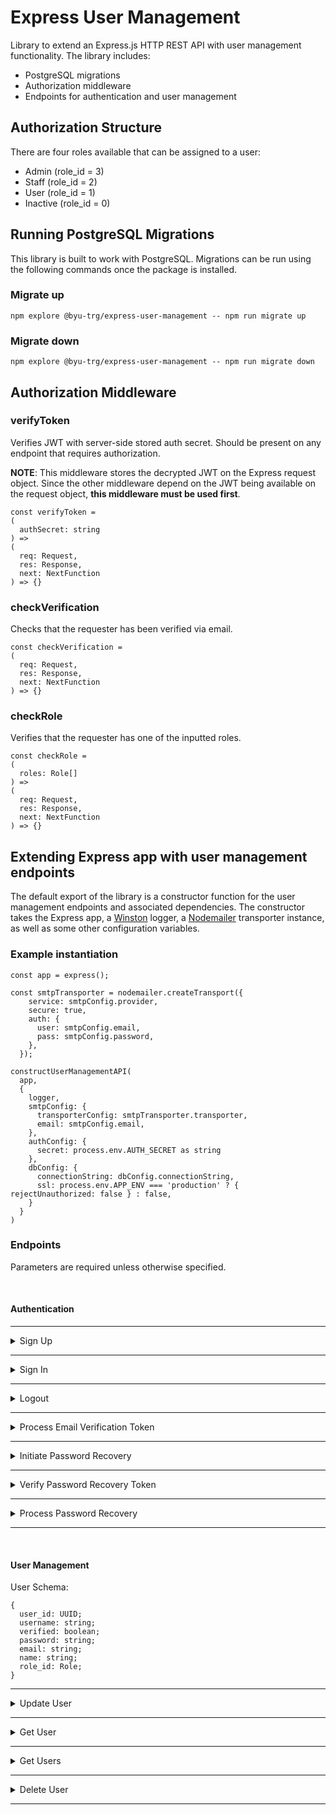 # Express User Management

Library to extend an Express.js HTTP REST API with user management functionality. The library includes:

- PostgreSQL migrations 
- Authorization middleware
- Endpoints for authentication and user management

## Authorization Structure

There are four roles available that can be assigned to a user:

- Admin (role_id = 3)
- Staff (role_id = 2)
- User (role_id = 1)
- Inactive (role_id = 0)

## Running PostgreSQL Migrations

This library is built to work with PostgreSQL. Migrations can be run using the following commands once the package is installed.

### Migrate up
```
npm explore @byu-trg/express-user-management -- npm run migrate up
```

### Migrate down
```
npm explore @byu-trg/express-user-management -- npm run migrate down
```

## Authorization Middleware

### verifyToken

Verifies JWT with server-side stored auth secret. Should be present on any endpoint that requires authorization.

**NOTE**: This middleware stores the decrypted JWT on the Express request object. Since the other middleware depend on the JWT being available on the request object, **this middleware must be used first**.

```
const verifyToken =
(
  authSecret: string
) => 
(
  req: Request, 
  res: Response, 
  next: NextFunction
) => {}
```

### checkVerification

Checks that the requester has been verified via email. 

```
const checkVerification = 
(
  req: Request, 
  res: Response, 
  next: NextFunction
) => {}
```

### checkRole

Verifies that the requester has one of the inputted roles. 

```
const checkRole = 
(
  roles: Role[]
) => 
(
  req: Request, 
  res: Response, 
  next: NextFunction
) => {}
```

## Extending Express app with user management endpoints

The default export of the library is a constructor function for the user management endpoints and associated dependencies. The constructor takes the Express app, a [Winston](https://www.npmjs.com/package/winston) logger, a [Nodemailer](https://nodemailer.com/about/) transporter instance, as well as some other configuration variables. 

### Example instantiation

```
const app = express();

const smtpTransporter = nodemailer.createTransport({
    service: smtpConfig.provider,
    secure: true,
    auth: {
      user: smtpConfig.email,
      pass: smtpConfig.password,
    },
  });
  
constructUserManagementAPI(
  app,
  {
    logger,
    smtpConfig: {
      transporterConfig: smtpTransporter.transporter,
      email: smtpConfig.email,
    },
    authConfig: {
      secret: process.env.AUTH_SECRET as string
    },
    dbConfig: {
      connectionString: dbConfig.connectionString,
      ssl: process.env.APP_ENV === 'production' ? { rejectUnauthorized: false } : false,
    }
  }
)
```


### Endpoints
Parameters are required unless otherwise specified.

<br />

#### Authentication

---
<details>
  <summary>
    Sign Up
  </summary>

  ### URL
  /api/auth/signup

  ### HTTP METHOD
  POST

  ### Params
  @username
  <br />
  @email
  <br />
  @password
  <br />
  @name
  <br />

  ### Responses
  
  ```
  Status Code: 400 (Bad Request)

  Body: {
    message: "Body must include username, email, password, and name"
  }
  ```

  ```
  Status Code: 204 (Success with no content)

  Body: {}
  ```
</details>

---
<details>
  <summary>
    Sign In
  </summary>

  ### URL
  /api/auth/signin

  ### HTTP METHOD
  POST

  ### Params
  @username
  <br />
  @password
  <br />

  ### Responses
  
  ```
  Status Code: 400 (Bad Request)

  Body: {
    message: "Body must include a username and password"
  }
  ```

  ```
  Status Code: 400 (Bad Request)

  Body: {
    message: "Username or password is incorrect. Please try again."
  }
  ```

  ```
  Status Code: 200 (Success)

  Body: {
    token: <User JWT>
  }
  ```
</details>

---

<details>
  <summary>
    Logout
  </summary>

  ### URL
  /api/auth/logout

  ### HTTP METHOD
  GET

  ### Responses
  
  ```
  Status Code: 200 (Success)

  Body: {}
  ```
</details>

---

<details>
  <summary>
    Process Email Verification Token
  </summary>

  ### URL
  /api/auth/verify/:token

  ### HTTP METHOD
  GET

  ### Responses
  
  ```
  Status Code: 302 (redirect)

  Redirect URL: /login
  ```
</details>

---

<details>
  <summary>
    Initiate Password Recovery
  </summary>

  ### URL
  /api/auth/recovery

  ### HTTP METHOD
  POST

  ### Params
  @email
  <br />

  ### Responses
  
  ```
  Status Code: 400 (Bad Request)

  Body: {
    message: "Body must include email"
  }
  ```

  ```
  Status Code: 302 (Redirect)

  Redirect URL: /recover/sent
  ```
</details>

---

<details>
  <summary>
   Verify Password Recovery Token
  </summary>

  ### URL
  /api/auth/recovery/verify/:token

  ### HTTP METHOD
  POST

  ### Params
  @email
  <br />

  ### Responses
  
  ```
  Status Code: 400 (Bad Request)

  Body: {
    message: "Something went wrong on our end. Please try again."
  }
  ```

  ```
  Status Code: 302 (Redirect)

  Redirect URL: /recover/:token
  ```
</details>

---

<details>
  <summary>
  Process Password Recovery
  </summary>

  ### URL
  /api/auth/recovery/:token

  ### HTTP METHOD
  POST

  ### Params
  @password
  <br />

  ### Responses
  
  ```
  Status Code: 400 (Bad Request)

  Body: {
    message: "Body must include password"
  }
  ```

  ```
  Status Code: 400 (Bad Request)

  Body: {
    message: "Something went wrong on our end. Please try again."
  }
  ```

  ```
  Status Code: 200 (Success)

  Body: {
    token: <User JWT>;
  }
  ```
</details>

---

<br />

#### User Management

User Schema:

```
{
  user_id: UUID;
  username: string;
  verified: boolean;
  password: string;
  email: string;
  name: string;
  role_id: Role;
}
```

---

<details>
  <summary>
    Update User
  </summary>

  ### URL
  /api/user/:id

  ### HTTP METHOD
  PATCH

  ### Params
  @username (optional)
  <br />
  @email (optional)
  <br />
  @name (optional)
  <br />
  @password (optional)
  <br />
  @roleId (optional)
  <br />


  ### Notes
  For all parameters except **roleId**, updates will only be made if the requester is **the same user as the resource**. 

  The **roleId** parameter can be updated for any user as long as the requester has the **Admin** role. 

  ### Responses
  
  ```
  Status Code: 400 (Bad Request)

  Body: {
    message: "Body must include password"
  }
  ```

  ```
  Status Code: 400 (Bad Request)

  Body: {
    message: "Something went wrong on our end. Please try again."
  }
  ```

  ```
  Status Code: 200 (Success)

  Body: {
    newToken: <User JWT>;
  }
  ```
</details>

---

<details>
  <summary>
    Get User
  </summary>

  ### URL
  /api/user/:id

  ### HTTP METHOD
  GET

  ### Notes
  User will only be retrieved if the **requester is the same user as the resource**.

  ### Responses
  
  ```
  Status Code: 400 (Bad Request)

  Body: {
    message: "Something went wrong on our end. Please try again."
  }
  ```

  ```
  Status Code: 404 (Not Found)

  Body: {
    message: "Resource not found"
  }
  ```

  ```
  Status Code: 200 (Success)

  Body: {
    email: string;
    username: string;
    name: string;
  }
  ```
</details>

---

<details>
  <summary>
    Get Users
  </summary>

  ### URL
  /api/users

  ### HTTP METHOD
  GET

  ### Allowed Roles
  Admin

  ### Responses
  ```
  Status Code: 200 (Success)

  Body: {
    users: User[]
  }
  ```
</details>

--- 

<details>
  <summary>
    Delete User
  </summary>

  ### URL
  /api/user/:id

  ### HTTP METHOD
  DELETE

  ### Allowed Roles
  Admin

  ### Responses
  ```
  Status Code: 204 (Success with no content)

  Body: {}
  ```
</details>

---



